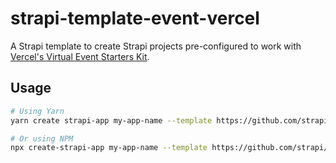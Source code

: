 # strapi-template-event-vercel

A Strapi template to create Strapi projects pre-configured to work with [Vercel's Virtual Event Starters Kit](https://vercel.com/virtual-event-starter-kit).

## Usage

```bash
# Using Yarn
yarn create strapi-app my-app-name --template https://github.com/strapi/strapi-template-event-vercel

# Or using NPM
npx create-strapi-app my-app-name --template https://github.com/strapi/strapi-template-event-vercel
```
